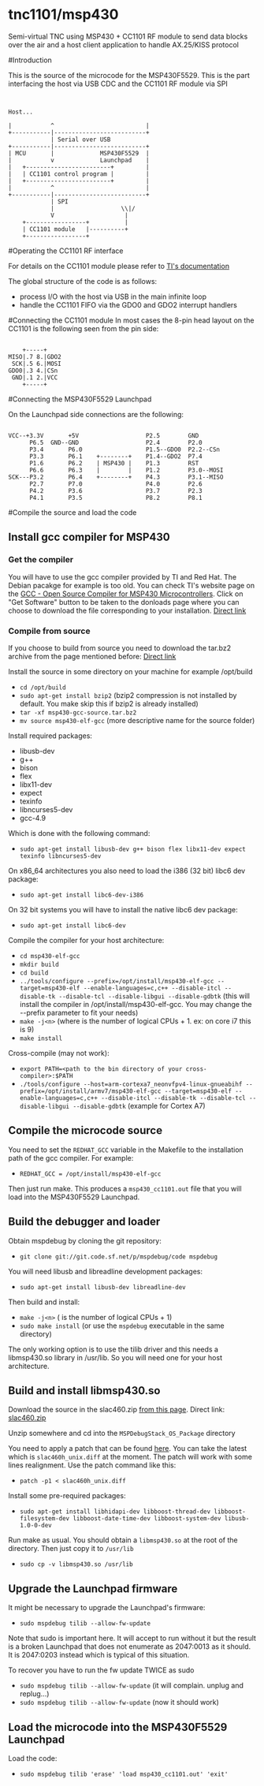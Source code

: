   tnc1101/msp430
=======

Semi-virtual TNC using MSP430 + CC1101 RF module to send data blocks over the air and a host client application to handle AX.25/KISS protocol

#Introduction

This is the source of the microcode for the MSP430F5529. This is the part interfacing the host via USB CDC and the CC1101 RF module via SPI

 <pre><code>

Host...

|           ^                          |
+-----------|--------------------------+
            | Serial over USB
+-----------|--------------------------+
| MCU       |             MSP430F5529  |
|           v             Launchpad    |
|   +------------------------+         |
|   | CC1101 control program |         |
|   +------------------------+         |
|           ^                          |
+-----------|--------------------------+
            | SPI
            |                   \\|/
            V                    |
    +-----------------+          |
    | CC1101 module   |----------+
    +-----------------+
</code></pre>

#Operating the CC1101 RF interface

For details on the CC1101 module please refer to [TI's documentation](http://www.ti.com/product/cc1101)

The global structure of the code is as follows:
  - process I/O with the host via USB in the main infinite loop
  - handle the CC1101 FIFO via the GDO0 and GDO2 interrupt handlers 


#Connecting the CC1101 module
In most cases the 8-pin head layout on the CC1101 is the following seen from the pin side:
 <pre><code>
    +-----+
MISO|.7 8.|GDO2
 SCK|.5 6.|MOSI
GDO0|.3 4.|CSn
 GND|.1 2.|VCC
    +-----+
</code></pre>

#Connecting the MSP430F5529 Launchpad

On the Launchpad side connections are the following:

<pre><code>
VCC--+3.3V       +5V                   P2.5        GND
      P6.5  GND--GND                   P2.4        P2.0
      P3.4       P6.0                  P1.5--GDO0  P2.2--CSn
      P3.3       P6.1    +--------+    P1.4--GDO2  P7.4
      P1.6       P6.2    | MSP430 |    P1.3        RST
      P6.6       P6.3    |        |    P1.2        P3.0--MOSI
SCK---P3.2       P6.4    +--------+    P4.3        P3.1--MISO
      P2.7       P7.0                  P4.0        P2.6
      P4.2       P3.6                  P3.7        P2.3
      P4.1       P3.5                  P8.2        P8.1
</code></pre>


#Compile the source and load the code

## Install gcc compiler for MSP430

### Get the compiler

You will have to use the gcc compiler provided by TI and Red Hat. The Debian pacakge for example is too old. You can check TI's website page on the [GCC - Open Source Compiler for MSP430 Microcontrollers](http://www.ti.com/tool/msp430-gcc-opensource). Click on "Get Software" button to be taken to the donloads page where you can choose to download the file corresponding to your installation. [Direct link](http://software-dl.ti.com/msp430/msp430_public_sw/mcu/msp430/MSPGCC/latest/index_FDS.html)

### Compile from source

If you choose to build from source you need to download the tar.bz2 archive from the page mentioned before: [Direct link](http://software-dl.ti.com/msp430/msp430_public_sw/mcu/msp430/MSPGCC/latest/exports/msp430-gcc-source.tar.bz2) 

Install the source in some directory on your machine for example /opt/build
  - `cd /opt/build`
  - `sudo apt-get install bzip2` (bzip2 compression is not installed by default. You make skip this if bzip2 is already installed)
  - `tar -xf msp430-gcc-source.tar.bz2`
  - `mv source msp430-elf-gcc` (more descriptive name for the source folder)

Install required packages:
  - libusb-dev
  - g++
  - bison
  - flex
  - libx11-dev
  - expect
  - texinfo
  - libncurses5-dev
  - gcc-4.9

Which is done with the following command:
  - `sudo apt-get install libusb-dev g++ bison flex libx11-dev expect texinfo libncurses5-dev`

On x86_64 architectures you also need to load the i386 (32 bit) libc6 dev package:
  - `sudo apt-get install libc6-dev-i386`

On 32 bit systems you will have to install the native libc6 dev package:
  - `sudo apt-get install libc6-dev`


Compile the compiler for your host architecture:
  - `cd msp430-elf-gcc`
  - `mkdir build`
  - `cd build`
  - `../tools/configure --prefix=/opt/install/msp430-elf-gcc --target=msp430-elf --enable-languages=c,c++ --disable-itcl --disable-tk --disable-tcl --disable-libgui --disable-gdbtk` (this will install the compiler in /opt/install/msp430-elf-gcc. You may change the --prefix parameter to fit your needs)
  - `make -j<n>` (where <n> is the number of logical CPUs + 1. ex: on core i7 this is 9)
  - `make install`

Cross-compile (may not work):
  - `export PATH=<path to the bin directory of your cross-compiler>:$PATH`
  - `./tools/configure --host=arm-cortexa7_neonvfpv4-linux-gnueabihf --prefix=/opt/install/armv7/msp430-elf-gcc --target=msp430-elf --enable-languages=c,c++ --disable-itcl --disable-tk --disable-tcl --disable-libgui --disable-gdbtk` (example for Cortex A7)

## Compile the microcode source

You need to set the `REDHAT_GCC` variable in the Makefile to the installation path of the gcc compiler. For example:
  - `REDHAT_GCC = /opt/install/msp430-elf-gcc`

Then just run make. This produces a `msp430_cc1101.out` file that you will load into the MSP430F5529 Launchpad.

## Build the debugger and loader

Obtain mspdebug by cloning the git repository:
  - `git clone git://git.code.sf.net/p/mspdebug/code mspdebug`

You will need libusb and libreadline development packages:
  - `sudo apt-get install libusb-dev libreadline-dev`

Then build and install:
  - `make -j<n>` (<n> is the number of logical CPUs + 1)
  - `sudo make install` (or use the `mspdebug` executable in the same directory)

The only working option is to use the tilib driver and this needs a libmsp430.so library in /usr/lib. So you will need one for your host architecture.

## Build and install libmsp430.so

Download the source in the slac460.zip [from this page](http://processors.wiki.ti.com/index.php/MSPDS_Open_Source_Package). Direct link: [slac460.zip](http://www-s.ti.com/sc/techzip/slac460.zip)

Unzip somewhere and cd into the `MSPDebugStack_OS_Package` directory

You need to apply a patch that can be found [here](http://mspdebug.sourceforge.net/tilib.html#patch_460f). You can take the latest which is `slac460h_unix.diff` at the moment. The patch will work with some lines realignment. Use the patch command like this:
  - `patch -p1 < slac460h_unix.diff`

Install some pre-required packages:
  - `sudo apt-get install libhidapi-dev libboost-thread-dev libboost-filesystem-dev libboost-date-time-dev libboost-system-dev libusb-1.0-0-dev`

Run make as usual. You should obtain a `libmsp430.so` at the root of the directory. Then just copy it to `/usr/lib`
  - `sudo cp -v libmsp430.so /usr/lib`

## Upgrade the Launchpad firmware

It might be necessary to upgrade the Launchpad's firmware:
  - `sudo mspdebug tilib --allow-fw-update`

Note that sudo is important here. It will accept to run without it but the result is a broken Launchpad that does not enumerate as 2047:0013 as it should. It is 2047:0203 instead which is typical of this situation.

To recover you have to run the fw update TWICE as sudo
  - `sudo mspdebug tilib --allow-fw-update` (it will complain. unplug and replug...)
  - `sudo mspdebug tilib --allow-fw-update` (now it should work)

## Load the microcode into the MSP430F5529 Launchpad

Load the code:
  - `sudo mspdebug tilib 'erase' 'load msp430_cc1101.out' 'exit'`